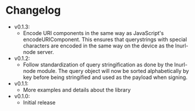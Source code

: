 # Changelog

* v0.1.3:
	* Encode URI components in the same way as JavaScript's encodeURIComponent. This ensures that querystrings with special characters are encoded in the same way on the device as the lnurl-node server.
* v0.1.2:
	* Follow standardization of query stringification as done by the lnurl-node module. The query object will now be sorted alphabetically by key before being stringified and used as the payload when signing.
* v0.1.1:
	* More examples and details about the library
* v0.1.0:
	* Initial release

